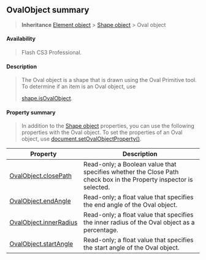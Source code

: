 ## OvalObject summary

> **Inheritance** [Element object](#_bookmark374) \> [Shape object](#_bookmark805) \> Oval object

#### Availability

> Flash CS3 Professional.

#### Description

> The Oval object is a shape that is drawn using the Oval Primitive tool. To determine if an item is an Oval object, use
>
> [shape.isOvalObject](#_bookmark820).

#### Property summary

> In addition to the [Shape object](#_bookmark805) properties, you can use the following properties with the Oval object. To set the properties of an Oval object, use [document.setOvalObjectProperty()](#_bookmark298).

| **Property**                                  | **Description**                                                                                                   |
|-----------------------------------------------|-------------------------------------------------------------------------------------------------------------------|
| [OvalObject.closePath](#OvalObject.closePath) | Read-only; a Boolean value that specifies whether the Close Path check box in the Property inspector is selected. |
| [OvalObject.endAngle](#_bookmark744)          | Read-only; a float value that specifies the end angle of the Oval object.                                         |
| [OvalObject.innerRadius](#_bookmark745)       | Read-only; a float value that specifies the inner radius of the Oval object as a percentage.                      |
| [OvalObject.startAngle](#_bookmark746)        | Read-only; a float value that specifies the start angle of the Oval object.                                       |

<span id="OvalObject.closePath" class="anchor"></span>

